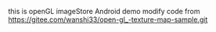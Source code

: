 this is openGL imageStore Android demo
modify code from https://gitee.com/wanshi33/open-gl_-texture-map-sample.git
